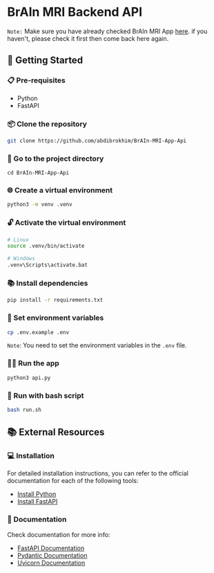 # BrAIn MRI Backend API

`Note:` Make sure you have already checked BrAIn MRI App [here](https://github.com/abdibrokhim/BrAIn-MRI-App). if you haven't, please check it first then come back here again.

## 🚀 Getting Started

### 📋 Pre-requisites

* Python
* FastAPI


### 📦 Clone the repository

```bash
git clone https://github.com/abdibrokhim/BrAIn-MRI-App-Api
```

### 📂 Go to the project directory
```
cd BrAIn-MRI-App-Api
```

### 🌐 Create a virtual environment

```bash
python3 -m venv .venv
```

### 🔓 Activate the virtual environment

```bash
# Linux
source .venv/bin/activate

# Windows
.venv\Scripts\activate.bat
```

### 📚 Install dependencies

```bash
pip install -r requirements.txt
```

### 🔑 Set environment variables

```bash
cp .env.example .env
```
`Note`: You need to set the environment variables in the `.env` file.

### 🏃‍♂️ Run the app

```bash
python3 api.py
```

### 🚀 Run with bash script
    
```bash
bash run.sh
```

## 📚 External Resources

### 💻 Installation

For detailed installation instructions, you can refer to the official documentation for each of the following tools:

* [Install Python](https://www.python.org/downloads/)
* [Install FastAPI](https://fastapi.tiangolo.com/)

### 📖 Documentation
Check documentation for more info:

* [FastAPI Documentation](https://fastapi.tiangolo.com/)
* [Pydantic Documentation](https://pydantic-docs.helpmanual.io/)
* [Uvicorn Documentation](https://www.uvicorn.org/)

